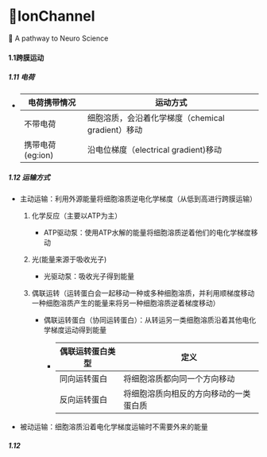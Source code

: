 # 🧠IonChannel

📍 A pathway to Neuro Science

#### 1.1跨膜运动

##### 1.11 电荷

- | 电荷携带情况     | 运动方式                                          |
  | ---------------- | ------------------------------------------------- |
  | 不带电荷         | 细胞溶质，会沿着化学梯度（chemical gradient）移动 |
  | 携带电荷(eg:ion) | 沿电位梯度（electrical gradient)移动              |

##### 1.12 运输方式

- 主动运输：利用外源能量将细胞溶质逆电化学梯度（从低到高进行跨膜运输）

   1. 化学反应（主要以ATP为主）

      - ATP驱动泵：使用ATP水解的能量将细胞溶质逆着他们的电化学梯度移动

   2. 光(能量来源于吸收光子)

      - 光驱动泵：吸收光子得到能量

   3. 偶联运转（运转蛋白会一起移动一种或多种细胞溶质，并利用顺梯度移动一种细胞溶质产生的能量来将另一种细胞溶质逆着梯度移动）

      - 偶联运转蛋白（协同运转蛋白）：从转运另一类细胞溶质沿着其他电化学梯度运动得到能量

         - | 偶联运转蛋白类型 | 定义                                   |
            | ---------------- | -------------------------------------- |
            | 同向运转蛋白     | 将细胞溶质都向同一个方向移动           |
            | 反向运转蛋白     | 将细胞溶质向相反的方向移动的一类蛋白质 |

- 被动运输：细胞溶质沿着电化学梯度运输时不需要外来的能量



##### 1.12
